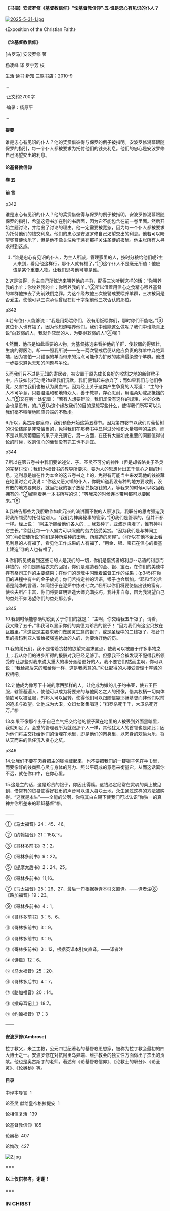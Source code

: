 #### 【书摘】安波罗修《基督教信仰》“论基督教信仰”·五·谁是忠心有见识的仆人？



[![2025-5-31-1.jpg](https://i.postimg.cc/t4hnR6Yp/2025-5-31-1.jpg)](https://postimg.cc/HrkkBVwh)


《Exposition of the Christian Faith》



#### 《论基督教信仰》



[古罗马] 安波罗修 著



杨凌峰 译 罗宇芳 校  



生活·读书·新知 三联书店；2010-9



...

·正文约2700字

·编录：杨原平

...



#### 提要


谁是忠心有见识的仆人？他的奖赏借彼得与保罗的例子被指明。安波罗修渴慕跟随保罗的指引，每一个仆人都被要求为托付他们的钱交利息。他们的忠心是安波罗修自己渴望交出的利息。



#### 论基督教信仰


#### 卷 五




#### 前 言



p342



谁是忠心有见识的仆人？他的奖赏借彼得与保罗的例子被指明。安波罗修渴慕跟随保罗的指引，希望这卷书加在别的书后面，因为它不能包含在前一卷里面。然后开始主题讨论，并给出了讨论的理由。他一定需要被宽恕，因为每一个仆人都被要求为托付他们的钱交利息。他们的忠心是安波罗修自己渴望交出的利息。他若可以盼望奖赏便快乐了，但是他不像关注免于惩罚那样关注圣徒的报酬。他主张所有人寻求得到这点。


1. “谁是忠心有见识的仆人，为主人所派，管理家里的人，按时分粮给他们呢?主人来到，看见他这样行，那仆人就有福了。”①这个仆人不是毫无所值：他应该是某个重要人物。让我们思考他可能是谁。 



2.这是彼得，为主自己所拣选来喂养他的羊群，配得三次听到这样的话：“你喂养我的小羊；你牧养我的羊；你喂养我的羊。”②所以借着用信心之食精心喂养基督的羊群他抹去了先前跌倒之罪。为这个缘故他三次被警戒要喂养羊群，三次被问是否爱主，使他可以三次承认曾经在钉十字架前他三次否认的那位。



p343



3.若有位仆人能够说：“我是用奶喂你们，没有用饭喂你们，那时你们不能吃。”③这位仆人也有福了，因为他知道喂养他们。我们中谁能这么做呢？我们中谁能真正说“向软弱的人，我就作软弱的人，为要得软弱的人”④呢？



4.然而，他虽是如此重要的人物，为基督拣选来看护他的羊群，使软弱的得强壮，生病的得医治，却——照我所说——在一两次警戒后便从他应负责的群羊中弃绝异端，因为害怕一只错误的羊而带来的污点可能作为扩散的疼痛侵染整个羊群。他进一步要求避免无知的问题与争论。



5.而我们只不过是无知的寄居者，被安置于原先成长良好的收割之地的新鲜稗子中，应该如何行动呢?如果我们沉默，我们便看起来放弃了；而如果我们与他们争竞，又害怕我们也被认为属血气。因为经上关于这类产生争竞的人写道： “主的仆人不可争竞，只要温温和和地待众人，善于教导，存心忍耐，用温柔劝戒那抵挡的人。”⑤又在另一处记着： “若有人想要辩驳，我们却没有这样的规矩，神的众教会也是没有，的。”⑥为这个缘故我们的目的是想写些什么，使得我们所写可以为我们毫不喧嚷地回应异端的不敬虔。



6.所以，奥古斯都皇帝，我们预备开始这第五卷书。因为第四卷书以我们对葡萄树的讨论结尾是非常恰当的，免得我们在那卷书中显得过分堆积大量喧哗的主题，而不是以属灵葡萄园的果子来充满它。另一方面，在还有大量如此重要的问题值得讨论的时候，收割信心的葡萄没有完工也不适宜。



p344



7.所以在第五卷书中我们要论述父、子、圣灵不可分的神性（但是却省略关于圣灵的完整讨论)；我们为福音书的教导所要求，要为人的思想付出五千信心之银的利息，这利息是加在作为本金的这五卷书之上的，免得有可能当主来发现他的钱被藏在地里时会对我说：“你这又恶又懒的仆人，你既知道我没有种的地方要收割，没有散的地方要聚敛，就当把我的银子放给兑换银钱的人，等我来的时候可以收回我拥有的。”⑦或照着另一本书所写的说：“等我来的时候连本带利都可以要回来。”⑧



8.我祷告那些为我胆敢作如此冗长的演讲而不悦的人原谅我。我职分的思考强迫我将我所领受的托付给别人。“我们为神奥秘事的管家。”⑨我们是管事的，但并不都一样。经上说： “照主所赐给他们各人的……我栽种了，亚波罗浇灌了，惟有神叫它生长。”⑩就让每一个人努力可以照他的劳力接受奖赏。“因为我们是与神同工的”,⑪如使徒所说“你们是神所耕种的田地、所建造的房屋”。⑫所以在他本金上看见利息的人有福了，看见他工作成果的人有福了，“用金、银、宝石在信心的根基上建造”⑬的人也有福了。



9.你们听见或看到这些话的人是我们的一切，你们是借贷者的利息--话语的利息而非钱的，你们是赐给农夫的回报，你们是建造者的金、银、宝石。在你们的美德中存有祭司工作的主要结果；在你们的灵魂中闪耀着监督工作的成果；(p345)在你们的进程中有主的金子放光；你们若持定神的话语，银子也会增加。“耶和华的言语是纯净的言语，如同银子在泥炉中炼过七次。”⑭所以你们将要使借出钱的富有，使农夫所产丰富，你们将要证明建造大师充满技巧。我并非自夸，因为我渴望自己的益处不如渴望你们的益处那么多。



p345



10.我到时候能够确切说到关于你们的就是： “主啊，你交给我五千银子，请看，我又赚了五千。”⑮我可以显示你们的美德为珍贵的银子！ “因为我们有这宝贝放在瓦器里。”⑯这些是主要求我们做属灵生意的银子，或是圣经中的二钱银子，福音书里的撒玛利亚人留给被强盗抢劫的人的，为要治好他的伤。



11.我的弟兄们，我不是带着贪婪的欲望来渴求这点，使我可以被置于许多事物之上；我从你们的进步所得的报酬对我已经足够了。但愿我不会被发现不配得我所领受的!让那些对我来说太重大的事分派给更好的人，我不要它们!然而主啊，你可以说：“我给那后来的和给你一样，这是我愿意的。”⑰让配得的人接受管理十座城的权柄吧。



12.让他成为像写下十诫的摩西那样的人。让他成为嫩的儿子约书亚，使五王臣服，辖管基遍人，使他可以成为将要来的与他同名之人的预像，借其权柄一切肉体情欲可以被征服，外邦人可以回转，使得他们可以跟随信靠耶稣基督而非他们以前的追求与欲望。让他成为大卫，众妇女聚集唱道：“扫罗杀死千千，大卫杀死万万。”⑱



13.如果不像那个出于自己血气把交给他的银子藏在地里的人被丢到外面黑暗里，我就知足了。会堂的管理者所为就跟那个人一样，其他犹太人的首领也是如此；因为他们将主交托给他们的话埋在地里，即是他们的肉身里，以肉身的欢愉为乐，将从天而来的信任沉入贪心之坑。 



p346



14.让我们不要在肉身把主的钱埋藏起来，也不要把我们的一锭银子包在手巾里，而要像好的钱商照心灵与身体的劳力、照公平既成的意愿来衡量它，从而这话离你不远，就在你口中，在你心里。



15.这是主的话，这是珍贵的银子，你因此得赎。这钱必定经常在灵魂的桌上被见到，借常有的贸易使得好钱币的声音可以进入每块土地，永生通过这样的方法被购得。“这就是永生”——全能的父啊，你将其白白赐下使我们可以认识“你独一的真神并你所差来的耶稣基督”⑲。



——


①《马太福音》24：45、46。

②《约翰福音》21：15以下。 

③《哥林多前书》3：2。 

④《哥林多前书》9：22。 

⑤《提摩太后书》2：24、25。 

⑥《哥林多前书》11;16。

⑦《马太福音》25：26、27，最后一句根据英译本引文直译。——译者注⑧《路加福音》19：23。

⑨《哥林多前书》4：1。

⑪《哥林多前书》3：5、6。

⑪《哥林多前书》3：9。

⑫《哥林多前书》3：9。

⑬《哥林多前书》3：12，根据英译本引文直译。——译者注

⑭《诗篇》12：6。 

⑮《马太福音》25：20。

⑯《哥林多后书》4：7。 

⑰《路加福音》20：14。 

⑱《撒母耳记上》18:7。

⑲《约翰福音》17：3


——



#### 安波罗修(Ambrose)



拉丁教父，米兰主教，公元四世纪著名的基督教思想家，被称为拉丁教会最初的四大博士之一。安波罗修在对抗阿里乌异端、维护教会的独立性方面做出了杰出的贡献。他也是奥古斯丁的老师。著述有《论基督教信仰》、《论教士的职分》、《论圣灵》、《论奥秘》等。



#### 目录



中译本导言  1



论圣灵 献给皇帝格拉提安  1



论相信复活  139



论基督教信仰  185



论奥秘  407



论悔改  427


[![2.jpg](https://i.postimg.cc/vZR6dh80/2.jpg)](https://postimg.cc/mtwrYQH9)




===

#### 以上仅供参考，谢谢！

===

###  IN CHRIST
